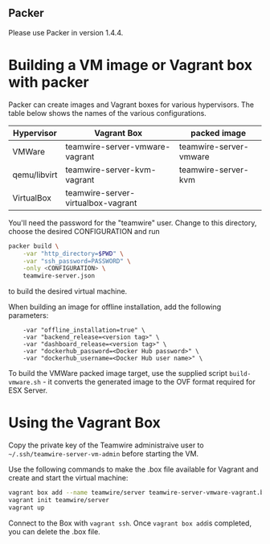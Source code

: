 ## Packer

Please use Packer in version 1.4.4.

Building a VM image or Vagrant box with packer
==============================================

Packer can create images and Vagrant boxes for various hypervisors.
The table below shows the names of the various configurations.

Hypervisor   | Vagrant Box                        | packed image
-------------|------------------------------------|---------------------------------
VMWare       | teamwire-server-vmware-vagrant     | teamwire-server-vmware
qemu/libvirt | teamwire-server-kvm-vagrant        | teamwire-server-kvm
VirtualBox   | teamwire-server-virtualbox-vagrant |

You'll need the password for the "teamwire" user.
Change to this directory, choose the desired CONFIGURATION and run

```sh
packer build \
	-var "http_directory=$PWD" \
	-var "ssh_password=PASSWORD" \
	-only <CONFIGURATION> \
	teamwire-server.json
```

to build the desired virtual machine.

When building an image for offline installation, add the following parameters:

```
	-var "offline_installation=true" \
	-var "backend_release=<version tag>" \
	-var "dashboard_release=<version tag>" \
	-var "dockerhub_password=<Docker Hub password>" \
	-var "dockerhub_username=<Docker Hub user name>" \
```


To build the VMWare packed image target, use the supplied script
`build-vmware.sh` - it converts the generated image to the OVF format
required for ESX Server.

Using the Vagrant Box
=====================

Copy the private key of the Teamwire administraive user to
`~/.ssh/teamwire-server-vm-admin` before starting the VM.

Use the following commands to make the .box file available for Vagrant and
create and start the virtual machine:

```sh
vagrant box add --name teamwire/server teamwire-server-vmware-vagrant.box
vagrant init teamwire/server
vagrant up
```

Connect to the Box with ```vagrant ssh```. Once ```vagrant box add```is
completed, you can delete the .box file.
